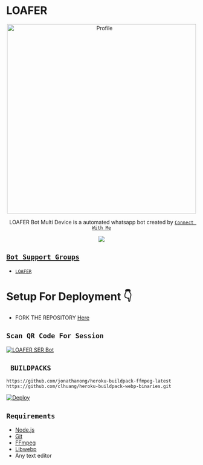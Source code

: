 # LOAFER

<p align="center">
  <a href="https://instagram.com/igx_loafer_x?igshid=YmMyMTA2M2Y="><img src="https://i.imgur.com/gcXUXqi.jpeg" width="500" alt="Profile"/> </a>
</p>
<p align="center">
LOAFER Bot Multi Device is a automated whatsapp bot created by <a href="https://github.com/LOAFER 🍭.
</p>

## ```Connect With Me```
<p align="center">
<a href="https://wa.me/919562246131"><img src="https://img.shields.io/badge/Contact Developer LOAFER-25D366?style=for-the-badge&logo=whatsapp&logoColor=white" /></P>


## ```Bot Support Groups```

- [`LOAFER`](https://chat.whatsapp.com/F5HDCptlSPK7xCtUMnMtlY)

# Setup For Deployment 👇

- FORK THE REPOSITORY [Here](https://github.com/Loafersir1/LOAFER)

## `Scan QR Code For Session`
[![LOAFER SER Bot](https://repl.it/badge/github/quiec/whatsasena)](https://replit.com/@LOAFER/SER-MD#index.js)

## ` BUILDPACKS`

```
https://github.com/jonathanong/heroku-buildpack-ffmpeg-latest
https://github.com/clhuang/heroku-buildpack-webp-binaries.git
```

[![Deploy](https://www.herokucdn.com/deploy/button.svg)](https://heroku.com/deploy?template=https://github.com/Loafersir1/LOAFER)
## `Requirements`
* [Node.js](https://nodejs.org/en/)
* [Git](https://git-scm.com/downloads)
* [FFmpeg](https://github.com/BtbN/FFmpeg-Builds/releases/download/autobuild-2020-12-08-13-03/ffmpeg-n4.3.1-26-gca55240b8c-win64-gpl-4.3.zip)
* [Libwebp](https://developers.google.com/speed/webp/download)
* Any text editor
